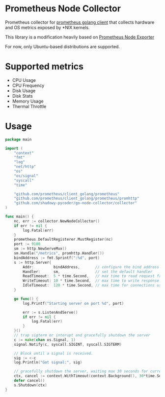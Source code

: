 # Prometheus Node Collector

Prometheus collector for [prometheus golang client](https://github.com/prometheus/client_golang) 
that collects hardware and OS metrics exposed by \*NIX kernels.

This library is a modification heavily based on [Prometheus Node Exporter](https://github.com/prometheus/node_exporter)

For now, only Ubuntu-based distributions are supported.

# Supported metrics

- CPU Usage
- CPU Frequency
- Disk Usage
- Disk Stats
- Memory Usage
- Thermal Throttle

# Usage
```go
package main

import (
    "context"
    "fmt"
	"log"
	"net/http"
	"os"
	"os/signal"
	"syscall"
	"time"

	"github.com/prometheus/client_golang/prometheus"
	"github.com/prometheus/client_golang/prometheus/promhttp"
	"github.com/shadowy-pycoder/go-node-collector/collector"
)

func main() {
	nc, err := collector.NewNodeCollector()
	if err != nil {
		log.Fatal(err)
	}
	prometheus.DefaultRegisterer.MustRegister(nc)
	port := 9100
	sm := http.NewServeMux()
	sm.Handle("/metrics", promhttp.Handler())
	bindAddress := fmt.Sprintf(":%d", port)
	s := http.Server{
		Addr:         bindAddress,       // configure the bind address
		Handler:      sm,                // set the default handler
		ReadTimeout:  5 * time.Second,   // max time to read request from the client
		WriteTimeout: 10 * time.Second,  // max time to write response to the client
		IdleTimeout:  120 * time.Second, // max time for connections using TCP Keep-Alive
	}

	go func() {
		log.Printf("Starting server on port %d", port)

		err := s.ListenAndServe()
		if err != nil {
			log.Fatal(err)
		}
	}()
	// trap sigterm or interupt and gracefully shutdown the server
	c := make(chan os.Signal, 1)
	signal.Notify(c, syscall.SIGINT, syscall.SIGTERM)

	// Block until a signal is received.
	sig := <-c
	log.Println("Got signal:", sig)

	// gracefully shutdown the server, waiting max 30 seconds for current operations to complete
	ctx, cancel := context.WithTimeout(context.Background(), 30*time.Second)
	defer cancel()
	s.Shutdown(ctx)
}
```